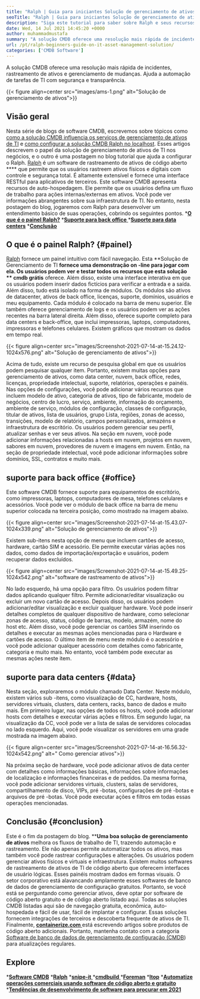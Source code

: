 ```yaml
---
title: "Ralph | Guia para iniciantes Solução de gerenciamento de ativos" 
seoTitle: "Ralph | Guia para iniciantes Solução de gerenciamento de ativos" 
description: "Siga este tutorial para saber sobre Ralph e seus recursos. Ralph é uma solução de gerenciamento de ativos de código aberto que oferece API REST, rastreamento de ativos e muito mais." 
date: Wed, 14 Jul 2021 14:45:20 +0000
author: muhammadmustafa
summary: "A solução CMDB oferece uma resolução mais rápida de incidentes, rastreamento de ativos e gerenciamento de mudanças. Ajuda a automação de tarefas de TI com segurança e transparência." 
url: /pt/ralph-beginners-guide-on-it-asset-management-solution/
categories: ['CMDB Software']
---
```


A solução CMDB oferece uma resolução mais rápida de incidentes, rastreamento de ativos e gerenciamento de mudanças. Ajuda a automação de tarefas de TI com segurança e transparência.

{{< figure align=center src="images/ams-1.png" alt="Solução de gerenciamento de ativos">}}


## **Visão geral**
Nesta série de blogs de software CMDB, escrevemos sobre tópicos como [como a solução CMDB influencia os serviços de gerenciamento de ativos de TI][1] e [como configurar a solução CMDB Ralph no localhost][2]. Esses artigos descrevem o papel da solução de gerenciamento de ativos de TI nos negócios, e o outro é uma postagem no blog tutorial que ajuda a configurar o Ralph. [Ralph][3] é um software de rastreamento de ativos de código aberto  ****  que permite que os usuários rastreem ativos físicos e digitais com controle e segurança total. É altamente extensível e fornece uma interface RESTful para aplicativos de terceiros. Este software CMDB apresenta recursos de auto-hospedagem. Ele permite que os usuários defina um fluxo de trabalho para ações internas/externas em ativos. Você pode ver informações abrangentes sobre sua infraestrutura de TI. No entanto, nesta postagem do blog, jogaremos com Ralph para desenvolver um entendimento básico de suas operações, cobrindo os seguintes pontos.
  ***[O que é o painel Ralph?][4]** 
  *[**Suporte para back office** ][5]
  ***[Suporte para data centers][6]** 
  *[**Conclusão** ][7]

## O que é o painel Ralph?   {#painel}
[Ralph][3] fornece um painel intuitivo com fácil navegação. Esta **Solução de Gerenciamento de TI  **fornece uma demonstração on -line para jogar com ela. Os usuários podem ver e testar todos os recursos que esta solução **  cmdb grátis**  oferece. Além disso, existe uma interface interativa em que os usuários podem inserir dados fictícios para verificar a entrada e a saída. Além disso, tudo está isolado na forma de módulos. Os módulos são ativos de datacenter, ativos de back office, licenças, suporte, domínios, usuários e meu equipamento. Cada módulo é colocado na barra de menu superior. Ele também oferece gerenciamento de logs e os usuários podem ver as ações recentes na barra lateral direita. Além disso, oferece suporte completo para data centers e back-office, que inclui impressoras, laptops, computadores, impressoras e telefones celulares. Existem gráficos que mostram os dados em tempo real.

{{< figure align=center src="images/Screenshot-2021-07-14-at-15.24.12-1024x576.png" alt="Solução de gerenciamento de ativos">}}

Acima de tudo, existe um recurso de pesquisa global em que os usuários podem pesquisar qualquer item. Portanto, existem muitas opções para gerenciamento de ativos, como data center, nuvem, back office, redes, licenças, propriedade intelectual, suporte, relatórios, operações e painéis. Nas opções de configurações, você pode adicionar vários recursos que incluem modelo de ativo, categoria de ativos, tipo de fabricante, modelo de negócios, centro de lucro, serviço, ambiente, informação do orçamento, ambiente de serviço, módulos de configuração, classes de configuração, titular de ativos, lista de usuários, grupo Lista, regiões, zonas de acesso, transições, modelo de relatório, campos personalizados, armazéns e infraestrutura de escritório. Os usuários podem gerenciar seu perfil, atualizar senhas e ver seus ativos. Na seção em nuvem, você pode adicionar informações relacionadas a hosts em nuvem, projetos em nuvem, sabores em nuvem, provedores de nuvem e imagens em nuvem. Então, na seção de propriedade intelectual, você pode adicionar informações sobre domínios, SSL, contratos e muito mais.

## suporte para back office   {#office}
Este software CMDB fornece suporte para equipamentos de escritório, como impressoras, laptops, computadores de mesa, telefones celulares e acessórios. Você pode ver o módulo de back office na barra de menu superior colocada na terceira posição, como mostrado na imagem abaixo.

{{< figure align=center src="images/Screenshot-2021-07-14-at-15.43.07-1024x339.png" alt="Solução de gerenciamento de ativos">}}

Existem sub-itens nesta opção de menu que incluem cartões de acesso, hardware, cartão SIM e acessório. Ele permite executar várias ações nos dados, como dados de importação/exportação e usuários, podem recuperar dados excluídos.

{{< figure align=center src="images/Screenshot-2021-07-14-at-15.49.25-1024x542.png" alt="software de rastreamento de ativos">}}

No lado esquerdo, há uma opção para filtro. Os usuários podem filtrar dados aplicando qualquer filtro. Permite adicionar/editar visualização ou excluir um novo cartão de acesso. Depois disso, os usuários podem adicionar/editar visualização e excluir qualquer hardware. Você pode inserir detalhes completos de qualquer dispositivo de hardware, como selecionar zonas de acesso, status, código de barras, modelo, armazém, nome do host etc. Além disso, você pode gerenciar os cartões SIM inserindo os detalhes e executar as mesmas ações mencionadas para o Hardware e cartões de acesso. O último item de menu neste módulo é o acessório e você pode adicionar qualquer acessório com detalhes como fabricante, categoria e muito mais. No entanto, você também pode executar as mesmas ações neste item.

## suporte para data centers   {#data}
Nesta seção, exploraremos o módulo chamado Data Center. Neste módulo, existem vários sub -itens, como visualização de CC, hardware, hosts, servidores virtuais, clusters, data centers, racks, banco de dados e muito mais. Em primeiro lugar, nas opções de todos os hosts, você pode adicionar hosts com detalhes e executar várias ações e filtros. Em segundo lugar, na visualização da CC, você pode ver a lista de salas de servidores colocadas no lado esquerdo. Aqui, você pode visualizar os servidores em uma grade mostrada na imagem abaixo.

{{< figure align=center src="images/Screenshot-2021-07-14-at-16.56.32-1024x542.png" alt=" Como gerenciar ativos">}}

Na próxima seção de hardware, você pode adicionar ativos de data center com detalhes como informações básicas, informações sobre informações de localização e informações financeiras e de pedidos. Da mesma forma, você pode adicionar servidores virtuais, clusters, salas de servidores, compartilhamento de disco, VIPs, pré -botas, configurações de pré -botas e arquivos de pré -botas. Você pode executar ações e filtros em todas essas operações mencionadas.

## Conclusão   {#conclusion}
Este é o fim da postagem do blog. ****Uma boa solução de gerenciamento de ativos**  melhora os fluxos de trabalho de TI, trazendo automação e rastreamento. Ele não apenas permite automatizar todos os ativos, mas também você pode rastrear configurações e alterações. Os usuários podem gerenciar ativos físicos e virtuais e infraestrutura. Existem muitos softwares de rastreamento de ativos de TI de código aberto que oferecem interfaces de usuário lógicas. Esses painéis mostram dados em formas visuais. O setor corporativo está alavancando amplamente esses softwares de banco de dados de gerenciamento de configuração gratuitos. Portanto, se você está se perguntando como gerenciar ativos, deve optar por software de código aberto gratuito e de código aberto listado aqui. Todas as soluções CMDB listadas aqui são de navegação gratuita, econômica, auto-hospedada e fácil de usar, fácil de implantar e configurar. Essas soluções fornecem integrações de terceiros e descoberta frequente de ativos de TI.
Finalmente, [**containerize.com** ][8] está escrevendo artigos sobre produtos de código aberto adicionais. Portanto, mantenha contato com a categoria [Software de banco de dados de gerenciamento de configuração (CMDB][9]) para atualizações regulares.

## Explore
  ***[Software CMDB][9]** 
  ***[Ralph][3]** 
  *[**snipe-it** ][10]
  *[**cmdbuild** ][11]
  ***[Foreman][12]** 
  ***[Itop][13]** 
  *[**Automatize operações comerciais usando software de código aberto e gratuito** ][14]
  ***[Tendências de desenvolvimento de software para procurar em 2021][15]** 

  
[1]: https://blog.containerize.com/cmdb-software/how-cmdb-solution-influences-it-asset-management-services/
[2]: https://blog.containerize.com/cmdb-software/how-to-set-up-cmdb-solution-ralph-on-localhost/
[3]: https://products.containerize.com/cmdb-software/ralph/
[4]: #dashboard
[5]: #office
[6]: #data
[7]: #Conclusion
[8]: https://www.containerize.com/
[9]: https://products.containerize.com/cmdb-software/
[10]: https://products.containerize.com/cmdb-software/snipe-it/
[11]: https://products.containerize.com/cmdb-software/cmdbuild/
[12]: https://products.containerize.com/cmdb-software/foreman/
[13]: https://products.containerize.com/cmdb-software/itop/
[14]: https://blog.containerize.com/blogging/automate-business-operations-using-open-source-software/
[15]: https://blog.containerize.com/blockchain-platforms/software-development-trends-to-look-out-for-in-2021/
